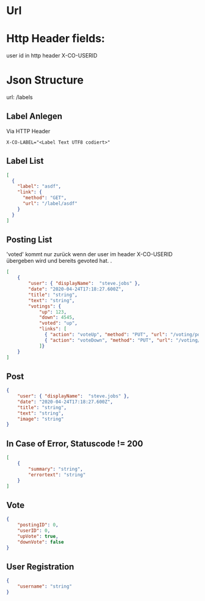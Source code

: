 # Url
# Http Header fields:
user id in http header X-CO-USERID

# Json Structure
url: /labels
## Label Anlegen
Via HTTP Header
```
X-CO-LABEL="<Label Text UTF8 codiert>"
```

## Label List
```json
[
  {
    "label": "asdf",
    "link": {
      "method": "GET",
      "url": "/label/asdf"
    }
  }
]
```

## Posting List
'voted' kommt nur zurück wenn der user im header X-CO-USERID übergeben wird und bereits gevoted hat. .

```json
[
    {
        "user": { "displayName":  "steve.jobs" },
        "date": "2020-04-24T17:18:27.600Z",
        "title": "string",
        "text": "string",
        "votings": { 
            "up": 123, 
            "down": 4545,
            "voted": "up",
            "links": [
              { "action": "voteUp", "method": "PUT", "url": "/voting/postingId/voteUp" },
              { "action": "voteDown", "method": "PUT", "url": "/voting/postingId/voteDown" }
            ]}  
    }
]
```

## Post
```json
{
    "user": { "displayName":  "steve.jobs" },
    "date": "2020-04-24T17:18:27.600Z",
    "title": "string",
    "text": "string",
    "image": "string"
}
```

## In Case of Error, Statuscode != 200
```json
[
    {
        "summary": "string",
        "errortext": "string"
    }
]
```


## Vote
```json
{
    "postingID": 0,
    "userID": 0,
    "upVote": true,
    "downVote": false
}
```

## User Registration
```json
{
    "username": "string"
}
```
